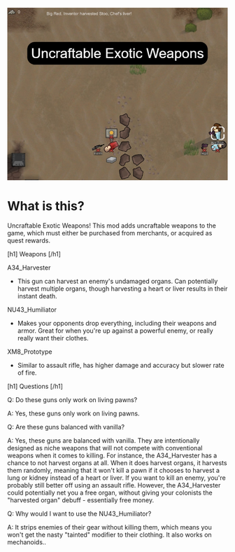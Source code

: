 ![steam_file_image](steam_file_image.jpg)


<h1> What is this? </h1>

Uncraftable Exotic Weapons! This mod adds uncraftable weapons to the game, which must either be purchased from merchants, or acquired as quest rewards.


[h1] Weapons [/h1]

A34_Harvester
- This gun can harvest an enemy's undamaged organs. Can potentially harvest multiple organs, though harvesting a heart or liver results in their instant death.

NU43_Humiliator
- Makes your opponents drop everything, including their weapons and armor. Great for when you're up against a powerful enemy, or really really want their clothes.

XM8_Prototype
- Similar to assault rifle, has higher damage and accuracy but slower rate of fire.


[h1] Questions [/h1]

Q: Do these guns only work on living pawns?

A: Yes, these guns only work on living pawns.

Q: Are these guns balanced with vanilla?

A: Yes, these guns are balanced with vanilla. They are intentionally designed as niche weapons that will not compete with conventional weapons when it comes to killing. For instance, the A34_Harvester has a chance to not harvest organs at all. When it does harvest organs, it harvests them randomly, meaning that it won't kill a pawn if it chooses to harvest a lung or kidney instead of a heart or liver. If you want to kill an enemy, you're probably still better off using an assault rifle. However, the A34_Harvester could potentially net you a free organ, without giving your colonists the "harvested organ" debuff - essentially free money.

Q: Why would I want to use the NU43_Humiliator?

A: It strips enemies of their gear without killing them, which means you won't get the nasty "tainted" modifier to their clothing. It also works on mechanoids..
